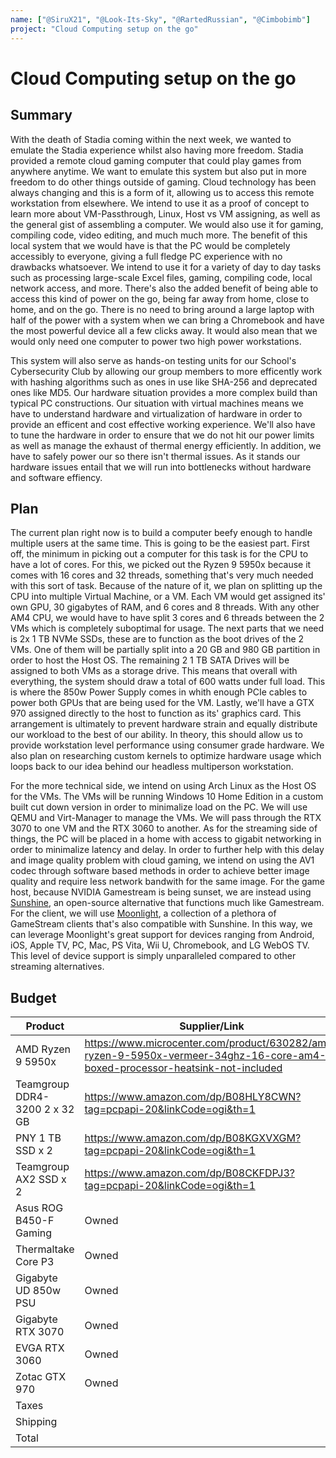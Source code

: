 ```yaml
---
name: ["@SiruX21", "@Look-Its-Sky", "@RartedRussian", "@Cimbobimb"]
project: "Cloud Computing setup on the go"
---
```


# Cloud Computing setup on the go 

## Summary


With the death of Stadia coming within the next week, we wanted to emulate the Stadia experience whilst also having more freedom. Stadia provided a remote cloud gaming computer that could play games from anywhere anytime. We want to emulate this system but also put in more freedom to do other things outside of gaming. Cloud technology has been always changing and this is a form of it, allowing us to access this remote workstation from elsewhere. We intend to use it as a proof of concept to learn more about VM-Passthrough, Linux, Host vs VM assigning, as well as the general gist of assembling a computer. We would also use it for gaming, compiling code, video editing, and much much more. The benefit of this local system that we would have is that the PC would be completely accessibly to everyone, giving a full fledge PC experience with no drawbacks whatsoever. We intend to use it for a variety of day to day tasks such as processing large-scale Excel files, gaming, compiling code, local network access, and more. There's also the added benefit of being able to access this kind of power on the go, being far away from home, close to home, and on the go. There is no need to bring around a large laptop with half of the power with a system when we can bring a Chromebook and have the most powerful device all a few clicks away. It would also mean that we would only need one computer to power two high power workstations. 

This system will also serve as hands-on testing units for our School's Cybersecurity Club by allowing our group members to more efficently work with hashing algorithms such as ones in use like SHA-256 and deprecated ones like MD5. Our hardware situation provides a more complex build than typical PC constructions. Our situation with virtual machines means we have to understand hardware and virtualization of hardware in order to provide an efficent and cost effective working experience. We'll also have to tune the hardware in order to ensure that we do not hit our power limits as well as manage the exhaust of thermal energy efficiently. In addition, we have to safely power our so there isn't thermal issues. As it stands our hardware issues entail that we will run into bottlenecks without hardware and software effiency.


## Plan


The current plan right now is to build a computer beefy enough to handle multiple users at the same time. This is going to be the easiest part. First off, the minimum in picking out a computer for this task is for the CPU to have a lot of cores. For this, we picked out the Ryzen 9 5950x because it comes with 16 cores and 32 threads, something that's very much needed with this sort of task. Because of the nature of it, we plan on splitting up the CPU into multiple Virtual Machine, or a VM. Each VM would get assigned its' own GPU, 30 gigabytes of RAM, and 6 cores and 8 threads. With any other AM4 CPU, we would have to have split 3 cores and 6 threads between the 2 VMs which is completely suboptimal for usage. The next parts that we need is 2x 1 TB NVMe SSDs, these are to function as the boot drives of the 2 VMs. One of them will be partially split into a 20 GB and 980 GB partition in order to host the Host OS. The remaining 2 1 TB SATA Drives will be assigned to both VMs as a storage drive. This means that overall with everything, the system should draw a total of 600 watts under full load. This is where the 850w Power Supply comes in whith enough PCIe cables to power both GPUs that are being used for the VM. Lastly, we'll have a GTX 970 assigned directly to the host to function as its' graphics card. This arrangement is ultimately to prevent hardware strain and equally distribute our workload to the best of our ability. In theory, this should allow us to provide workstation level performance using consumer grade hardware. We also plan on researching custom kernels to optimize hardware usage which loops back to our idea behind our headless multiperson workstation. 

For the more technical side, we intend on using Arch Linux as the Host OS for the VMs. The VMs will be running Windows 10 Home Edition in a custom built cut down version in order to minimalize load on the PC. We will use QEMU and Virt-Manager to manage the VMs. We will pass through the RTX 3070 to one VM and the RTX 3060 to another. As for the streaming side of things, the PC will be placed in a home with access to gigabit networking in order to minimalize latency and delay. In order to further help with this delay and image quality problem with cloud gaming, we intend on using the AV1 codec through software based methods in order to achieve better image quality and require less network bandwith for the same image. For the game host, because NVIDIA Gamestream is being sunset, we are instead using [Sunshine](https://github.com/LizardByte/Sunshine), an open-source alternative that functions much like Gamestream. For the client, we will use [Moonlight](https://github.com/moonlight-stream), a collection of a plethora of GameStream clients that's also compatible with Sunshine. In this way, we can leverage Moonlight's great support for devices ranging from Android, iOS, Apple TV, PC, Mac, PS Vita, Wii U, Chromebook, and LG WebOS TV. This level of device support is simply unparalleled compared to other streaming alternatives.


## Budget

| Product         | Supplier/Link                         | Cost   |
| --------------- | ------------------------------------- | ------ |
| AMD Ryzen 9 5950x | https://www.microcenter.com/product/630282/amd-ryzen-9-5950x-vermeer-34ghz-16-core-am4-boxed-processor-heatsink-not-included | $499.99 |
| Teamgroup DDR4-3200 2 x 32 GB |https://www.amazon.com/dp/B08HLY8CWN?tag=pcpapi-20&linkCode=ogi&th=1 | $165.99 |
| PNY 1 TB SSD x 2 |https://www.amazon.com/dp/B08KGXVXGM?tag=pcpapi-20&linkCode=ogi&th=1 | $159.98 |
| Teamgroup AX2 SSD x 2 | https://www.amazon.com/dp/B08CKFDPJ3?tag=pcpapi-20&linkCode=ogi&th=1 | $89.98 |
| Asus ROG B450-F Gaming |Owned|Owned|
| Thermaltake Core P3 |Owned|Owned|
| Gigabyte UD 850w PSU |Owned|Owned|
| Gigabyte  RTX 3070 |Owned|Owned|
| EVGA RTX 3060 |Owned|Owned|
| Zotac GTX 970 |Owned|Owned|
| Taxes      |                                       | $75.57|
| Shipping | |$0|
|Total           |                                       | $991.50 |

